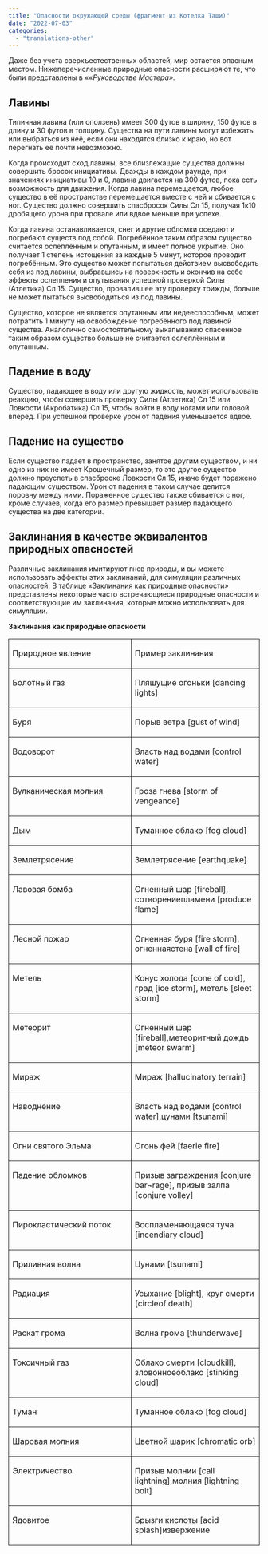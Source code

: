 ```yaml
---
title: "Опасности окружающей среды (фрагмент из Котелка Таши)"
date: "2022-07-03"
categories: 
  - "translations-other"
---
```


Даже без учета сверхъестественных областей, мир остается опасным местом. Нижеперечисленные природные опасности расширяют те, что были представлены в _««Руководстве Мастера»_.

## Лавины

Типичная лавина (или оползень) имеет 300 футов в ширину, 150 футов в длину и 30 футов в толщину. Существа на пути лавины могут избежать или выбраться из неё, если они находятся близко к краю, но вот перегнать её почти невозможно.

Когда происходит сход лавины, все близлежащие существа должны совершить бросок инициативы. Дважды в каждом раунде, при значениях инициативы 10 и 0, лавина двигается на 300 футов, пока есть возможность для движения. Когда лавина перемещается, любое существо в её пространстве перемещается вместе с ней и сбивается с ног. Существо должно совершить спасбросок Силы Сл 15, получая 1к10 дробящего урона при провале или вдвое меньше при успехе.

Когда лавина останавливается, снег и другие обломки оседают и погребают существ под собой. Погребённое таким образом существо считается ослеплённым и опутанным, и имеет полное укрытие. Оно получает 1 степень истощения за каждые 5 минут, которое проводит погребённым. Это существо может попытаться действием высвободить себя из под лавины, выбравшись на поверхность и окончив на себе эффекты ослепления и опутывания успешной проверкой Силы (Атлетика) Сл 15. Существо, провалившее эту проверку трижды, больше не может пытаться высвободиться из под лавины.

Существо, которое не является опутанным или недееспособным, может потратить 1 минуту на освобождение погребённого под лавиной существа. Аналогично самостоятельному выкапыванию спасенное таким образом существо больше не считается ослеплённым и опутанным.

## Падение в воду

Существо, падающее в воду или другую жидкость, может использовать реакцию, чтобы совершить проверку Силы (Атлетика) Сл 15 или Ловкости (Акробатика) Сл 15, чтобы войти в воду ногами или головой вперед. При успешной проверке урон от падения уменьшается вдвое.

## Падение на существо

Если существо падает в пространство, занятое другим существом, и ни одно из них не имеет Крошечный размер, то это другое существо должно преуспеть в спасброске Ловкости Сл 15, иначе будет поражено падающим существом. Урон от падения в таком случае делится поровну между ними. Пораженное существо также сбивается с ног, кроме случаев, когда его размер превышает размер падающего существа на две категории.

## Заклинания в качестве эквивалентов природных опасностей

Различные заклинания имитируют гнев природы, и вы можете использовать эффекты этих заклинаний, для симуляции различных опасностей. В таблице «Заклинания как природные опасности» представлены некоторые часто встречающиеся природные опасности и соответствующие им заклинания, которые можно использовать для симуляции.

**Заклинания как природные опасности**

<table style="border-collapse:collapse" border="0"><colgroup><col style="width:323px"><col style="width:323px"></colgroup><tbody valign="top"><tr><td style="padding-left: 7px; padding-right: 7px; border-top:  solid 0.5pt; border-left:  solid 0.5pt; border-bottom:  solid 0.5pt; border-right:  solid 0.5pt"><p>Природное явление</p></td><td style="padding-left: 7px; padding-right: 7px; border-top:  solid 0.5pt; border-left:  none; border-bottom:  solid 0.5pt; border-right:  solid 0.5pt"><p>Пример заклинания</p></td></tr><tr><td style="padding-left: 7px; padding-right: 7px; border-top:  none; border-left:  solid 0.5pt; border-bottom:  solid 0.5pt; border-right:  solid 0.5pt"><p>Болотный газ</p></td><td style="padding-left: 7px; padding-right: 7px; border-top:  none; border-left:  none; border-bottom:  solid 0.5pt; border-right:  solid 0.5pt"><p>Пляшущие огоньки [dancing lights]</p></td></tr><tr><td style="padding-left: 7px; padding-right: 7px; border-top:  none; border-left:  solid 0.5pt; border-bottom:  solid 0.5pt; border-right:  solid 0.5pt"><p>Буря</p></td><td style="padding-left: 7px; padding-right: 7px; border-top:  none; border-left:  none; border-bottom:  solid 0.5pt; border-right:  solid 0.5pt"><p>Порыв ветра [gust of wind]</p></td></tr><tr><td style="padding-left: 7px; padding-right: 7px; border-top:  none; border-left:  solid 0.5pt; border-bottom:  solid 0.5pt; border-right:  solid 0.5pt"><p>Водоворот</p></td><td style="padding-left: 7px; padding-right: 7px; border-top:  none; border-left:  none; border-bottom:  solid 0.5pt; border-right:  solid 0.5pt"><p>Власть над водами [control water]</p></td></tr><tr><td style="padding-left: 7px; padding-right: 7px; border-top:  none; border-left:  solid 0.5pt; border-bottom:  solid 0.5pt; border-right:  solid 0.5pt"><p>Вулканическая молния</p></td><td style="padding-left: 7px; padding-right: 7px; border-top:  none; border-left:  none; border-bottom:  solid 0.5pt; border-right:  solid 0.5pt"><p>Гроза гнева [storm of vengeance]</p></td></tr><tr><td style="padding-left: 7px; padding-right: 7px; border-top:  none; border-left:  solid 0.5pt; border-bottom:  solid 0.5pt; border-right:  solid 0.5pt"><p>Дым</p></td><td style="padding-left: 7px; padding-right: 7px; border-top:  none; border-left:  none; border-bottom:  solid 0.5pt; border-right:  solid 0.5pt"><p>Туманное облако [fog cloud]</p></td></tr><tr><td style="padding-left: 7px; padding-right: 7px; border-top:  none; border-left:  solid 0.5pt; border-bottom:  solid 0.5pt; border-right:  solid 0.5pt"><p>Землетрясение</p></td><td style="padding-left: 7px; padding-right: 7px; border-top:  none; border-left:  none; border-bottom:  solid 0.5pt; border-right:  solid 0.5pt"><p>Землетрясение [earthquake]</p></td></tr><tr><td style="padding-left: 7px; padding-right: 7px; border-top:  none; border-left:  solid 0.5pt; border-bottom:  solid 0.5pt; border-right:  solid 0.5pt"><p>Лавовая бомба</p></td><td style="padding-left: 7px; padding-right: 7px; border-top:  none; border-left:  none; border-bottom:  solid 0.5pt; border-right:  solid 0.5pt"><p>Огненный шар [fireball], сотворениепламени [produce flame]</p></td></tr><tr><td style="padding-left: 7px; padding-right: 7px; border-top:  none; border-left:  solid 0.5pt; border-bottom:  solid 0.5pt; border-right:  solid 0.5pt"><p>Лесной пожар</p></td><td style="padding-left: 7px; padding-right: 7px; border-top:  none; border-left:  none; border-bottom:  solid 0.5pt; border-right:  solid 0.5pt"><p>Огненная буря [fire storm], огненнаястена [wall of fire]</p></td></tr><tr><td style="padding-left: 7px; padding-right: 7px; border-top:  none; border-left:  solid 0.5pt; border-bottom:  solid 0.5pt; border-right:  solid 0.5pt"><p>Метель</p></td><td style="padding-left: 7px; padding-right: 7px; border-top:  none; border-left:  none; border-bottom:  solid 0.5pt; border-right:  solid 0.5pt"><p>Конус холода [cone of cold], град [ice storm], метель [sleet storm]</p></td></tr><tr><td style="padding-left: 7px; padding-right: 7px; border-top:  none; border-left:  solid 0.5pt; border-bottom:  solid 0.5pt; border-right:  solid 0.5pt"><p>Метеорит</p></td><td style="padding-left: 7px; padding-right: 7px; border-top:  none; border-left:  none; border-bottom:  solid 0.5pt; border-right:  solid 0.5pt"><p>Огненный шар [fireball],метеоритный дождь [meteor swarm]</p></td></tr><tr><td style="padding-left: 7px; padding-right: 7px; border-top:  none; border-left:  solid 0.5pt; border-bottom:  solid 0.5pt; border-right:  solid 0.5pt"><p>Мираж</p></td><td style="padding-left: 7px; padding-right: 7px; border-top:  none; border-left:  none; border-bottom:  solid 0.5pt; border-right:  solid 0.5pt"><p>Мираж [hallucinatory terrain]</p></td></tr><tr><td style="padding-left: 7px; padding-right: 7px; border-top:  none; border-left:  solid 0.5pt; border-bottom:  solid 0.5pt; border-right:  solid 0.5pt"><p>Наводнение</p></td><td style="padding-left: 7px; padding-right: 7px; border-top:  none; border-left:  none; border-bottom:  solid 0.5pt; border-right:  solid 0.5pt"><p>Власть над водами [control water],цунами [tsunami]</p></td></tr><tr><td style="padding-left: 7px; padding-right: 7px; border-top:  none; border-left:  solid 0.5pt; border-bottom:  solid 0.5pt; border-right:  solid 0.5pt"><p>Огни святого Эльма</p></td><td style="padding-left: 7px; padding-right: 7px; border-top:  none; border-left:  none; border-bottom:  solid 0.5pt; border-right:  solid 0.5pt"><p>Огонь фей [faerie fire]</p></td></tr><tr><td style="padding-left: 7px; padding-right: 7px; border-top:  none; border-left:  solid 0.5pt; border-bottom:  solid 0.5pt; border-right:  solid 0.5pt"><p>Падение обломков</p></td><td style="padding-left: 7px; padding-right: 7px; border-top:  none; border-left:  none; border-bottom:  solid 0.5pt; border-right:  solid 0.5pt"><p>Призыв заграждения [conjure bar¬rage], призыв залпа [conjure volley]</p></td></tr><tr><td style="padding-left: 7px; padding-right: 7px; border-top:  none; border-left:  solid 0.5pt; border-bottom:  solid 0.5pt; border-right:  solid 0.5pt"><p>Пирокластический поток</p></td><td style="padding-left: 7px; padding-right: 7px; border-top:  none; border-left:  none; border-bottom:  solid 0.5pt; border-right:  solid 0.5pt"><p>Воспламеняющаяся туча [incendiary cloud]</p></td></tr><tr><td style="padding-left: 7px; padding-right: 7px; border-top:  none; border-left:  solid 0.5pt; border-bottom:  solid 0.5pt; border-right:  solid 0.5pt"><p>Приливная волна</p></td><td style="padding-left: 7px; padding-right: 7px; border-top:  none; border-left:  none; border-bottom:  solid 0.5pt; border-right:  solid 0.5pt"><p>Цунами [tsunami]</p></td></tr><tr><td style="padding-left: 7px; padding-right: 7px; border-top:  none; border-left:  solid 0.5pt; border-bottom:  solid 0.5pt; border-right:  solid 0.5pt"><p>Радиация</p></td><td style="padding-left: 7px; padding-right: 7px; border-top:  none; border-left:  none; border-bottom:  solid 0.5pt; border-right:  solid 0.5pt"><p>Усыхание [blight], круг смерти [circleof death]</p></td></tr><tr><td style="padding-left: 7px; padding-right: 7px; border-top:  none; border-left:  solid 0.5pt; border-bottom:  solid 0.5pt; border-right:  solid 0.5pt"><p>Раскат грома</p></td><td style="padding-left: 7px; padding-right: 7px; border-top:  none; border-left:  none; border-bottom:  solid 0.5pt; border-right:  solid 0.5pt"><p>Волна грома [thunderwave]</p></td></tr><tr><td style="padding-left: 7px; padding-right: 7px; border-top:  none; border-left:  solid 0.5pt; border-bottom:  solid 0.5pt; border-right:  solid 0.5pt"><p>Токсичный газ</p></td><td style="padding-left: 7px; padding-right: 7px; border-top:  none; border-left:  none; border-bottom:  solid 0.5pt; border-right:  solid 0.5pt"><p>Облако смерти [cloudkill], зловонноеоблако [stinking cloud]</p></td></tr><tr><td style="padding-left: 7px; padding-right: 7px; border-top:  none; border-left:  solid 0.5pt; border-bottom:  solid 0.5pt; border-right:  solid 0.5pt"><p>Туман</p></td><td style="padding-left: 7px; padding-right: 7px; border-top:  none; border-left:  none; border-bottom:  solid 0.5pt; border-right:  solid 0.5pt"><p>Туманное облако [fog cloud]</p></td></tr><tr><td style="padding-left: 7px; padding-right: 7px; border-top:  none; border-left:  solid 0.5pt; border-bottom:  solid 0.5pt; border-right:  solid 0.5pt"><p>Шаровая молния</p></td><td style="padding-left: 7px; padding-right: 7px; border-top:  none; border-left:  none; border-bottom:  solid 0.5pt; border-right:  solid 0.5pt"><p>Цветной шарик [chromatic orb]</p></td></tr><tr><td style="padding-left: 7px; padding-right: 7px; border-top:  none; border-left:  solid 0.5pt; border-bottom:  solid 0.5pt; border-right:  solid 0.5pt"><p>Электричество</p></td><td style="padding-left: 7px; padding-right: 7px; border-top:  none; border-left:  none; border-bottom:  solid 0.5pt; border-right:  solid 0.5pt"><p>Призыв молнии [call lightning],молния [lightning bolt]</p></td></tr><tr><td style="padding-left: 7px; padding-right: 7px; border-top:  none; border-left:  solid 0.5pt; border-bottom:  solid 0.5pt; border-right:  solid 0.5pt"><p>Ядовитое</p></td><td style="padding-left: 7px; padding-right: 7px; border-top:  none; border-left:  none; border-bottom:  solid 0.5pt; border-right:  solid 0.5pt"><p>Брызги кислоты [acid splash]извержение</p></td></tr></tbody></table>
